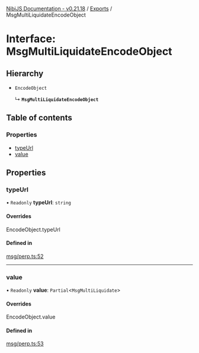 [NibiJS Documentation - v0.21.18](../intro.md) / [Exports](../modules.md) / MsgMultiLiquidateEncodeObject

# Interface: MsgMultiLiquidateEncodeObject

## Hierarchy

- `EncodeObject`

  ↳ **`MsgMultiLiquidateEncodeObject`**

## Table of contents

### Properties

- [typeUrl](MsgMultiLiquidateEncodeObject.md#typeurl)
- [value](MsgMultiLiquidateEncodeObject.md#value)

## Properties

### typeUrl

• `Readonly` **typeUrl**: `string`

#### Overrides

EncodeObject.typeUrl

#### Defined in

[msg/perp.ts:52](https://github.com/NibiruChain/ts-sdk/blob/0e252f8/packages/nibijs/src/msg/perp.ts#L52)

---

### value

• `Readonly` **value**: `Partial`<`MsgMultiLiquidate`\>

#### Overrides

EncodeObject.value

#### Defined in

[msg/perp.ts:53](https://github.com/NibiruChain/ts-sdk/blob/0e252f8/packages/nibijs/src/msg/perp.ts#L53)
